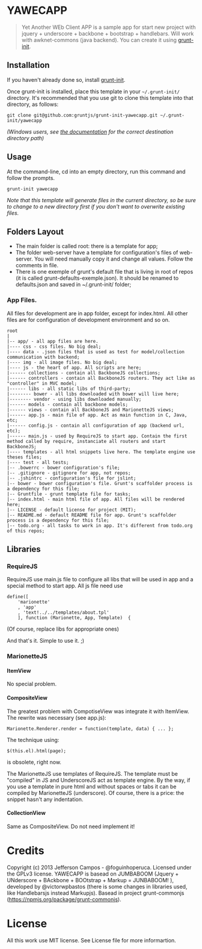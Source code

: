 # YAWECAPP

> Yet Another WEb Client APP is a sample app for start new project with  jquery + underscore + backbone + bootstrap + handlebars. Will work with awknet-commons (java backend). You can create it using [grunt-init][].

[grunt-init]: http://gruntjs.com/project-scaffolding

## Installation
If you haven't already done so, install [grunt-init][].

Once grunt-init is installed, place this template in your `~/.grunt-init/` directory. It's recommended that you use git to clone this template into that directory, as follows:

```
git clone git@github.com:gruntjs/grunt-init-yawecapp.git ~/.grunt-init/yawecapp
```

_(Windows users, see [the documentation][grunt-init] for the correct destination directory path)_

## Usage

At the command-line, cd into an empty directory, run this command and follow the prompts.

```
grunt-init yawecapp
```

_Note that this template will generate files in the current directory, so be sure to change to a new directory first if you don't want to overwrite existing files._

## Folders Layout

* The main folder is called root: there is a template for app;
* The folder web-server have a template for configuration's files of web-server. You will need manually copy it and change all values. Follow the comments in file.
* There is one exemple of grunt's default file that is living in root of repos (it is called grunt-defaults-exemple.json). It should be renamed to defaults.json and saved in ~/.grunt-init/ folder;

### App Files.

All files for development are in app folder, except for index.html. All other files are for configuration of development environment and so on.

	root
	|
	|-- app/ - all app files are here.
	|---- css - css files. No big deal;
	|---- data - .json files that is used as test for model/collection communication with backend;
	|---- img - all image files. No big deal;
	|---- js - the heart of app. All scripts are here;
	|------ collections - contain all BackboneJS collections;
	|------ controllers - contain all BackboneJS routers. They act like as "controller" in MVC model;
	|------ libs - all static libs of third-party;
	|-------- bower - all libs downloaded with bower will live here;
	|-------- vendor - using libs downloaded manually;
	|------ models - contain all backbone models;
	|------ views - contain all BackboneJS and MarionetteJS views;
	|------ app.js - main file of app. Act as main function in C, Java, etc;
	|------ config.js - contain all configuration of app (backend url, etc);
	|------ main.js - used by RequireJS to start app. Contain the first method called by require, instanciate all routers and start BackboneJS;
	|---- templates - all html snippets live here. The template engine use theses files;
	|---- test - all tests;
	|-- .bowerrc - bower configuration's file;
	|-- .gitignore - gitignore for app, not repos;
	|-- .jshintrc - configuration's file for jslint;
	|-- bower - bower configuration's file. Grunt's scaffolder process is a dependency for this file;
	|-- Gruntfile - grunt template file for tasks;
	|-- index.html - main html file of app. All files will be rendered here;
	|-- LICENSE - default license for project (MIT);
	|-- README.md - default README file for app. Grunt's scaffolder process is a dependency for this file;
	|-- todo.org - all tasks to work in app. It's different from todo.org of this repos;

## Libraries

### RequireJS

RequireJS use main.js file to configure all libs that will be used in app and a special method to start app. All js file need use

	define([
		'marionette'
		, 'app'
		, 'text!../../templates/about.tpl'
		], function (Marionette, App, Template)  {

(Of course, replace libs for appropriate ones)

And that's it. Simple to use it. ;)

### MarionetteJS

#### ItemView

No special problem.

#### CompositeView

The greatest problem with CompotiseView was integrate it with ItemView. The rewrite was necessary  (see app.js):

	Marionette.Renderer.render = function(template, data) { ... };

The technique using:

	$(this.el).html(page);

is obsolete, right now.

The MarionetteJS use templates of RequireJS. The template must be "compiled" in JS and UnderscoreJS act as template engine.
By the way, if you use a template in pure html and without spaces or tabs it can be compiled by MarionetteJS (underscore). Of course, there is a price: the snippet hasn't any indentation.

#### CollectionView

Same as CompositeView. Do not need implement it!

# Credits

Copyright (c) 2013 Jefferson Campos - @foguinhoperuca. Licensed under the GPLv3 license.
YAWECAPP is basead on JUMBABOOM (Jquery + UNderscore + BAckbone + BOOtstrap + Markup = JUNBABOOM! ), developed by @victorwpbastos (there is some changes in libraries used, like Handlebarsjs instead Markupjs).
Basead in project grunt-commonjs (https://npmjs.org/package/grunt-commonjs).

# License

All this work use MIT license. See License file for more informartion.
